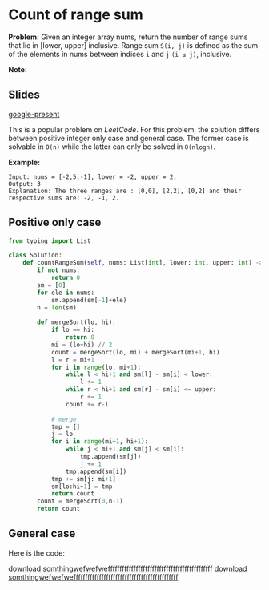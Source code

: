 # Count of range sum

__Problem:__ Given an integer array nums, return the number of range sums that lie in [lower, upper] inclusive.
Range sum `S(i, j)` is defined as the sum of the elements in nums between indices `i` and `j` `(i ≤ j)`, inclusive.

__Note:__

## Slides

[google-present](https://docs.google.com/presentation/d/e/2PACX-1vSZ44q-fwq2DIeF8852-rjZrgxDFBGLXrOjEsl3YMO8HDcRmzpTcrep4304gQPdSWfsCftxlBhqJM8R/embed?start=false&loop=false&delayms=3000)

This is a popular problem on _LeetCode_. For this problem, the solution differs between positive integer only case and general case. The former case is solvable in `O(n)` while the latter can only be solved in `O(nlogn)`.

__Example:__

```
Input: nums = [-2,5,-1], lower = -2, upper = 2,
Output: 3 
Explanation: The three ranges are : [0,0], [2,2], [0,2] and their respective sums are: -2, -1, 2.
```

## Positive only case

```python
from typing import List

class Solution:
    def countRangeSum(self, nums: List[int], lower: int, upper: int) -> int:
        if not nums:
            return 0
        sm = [0]
        for ele in nums:
            sm.append(sm[-1]+ele)
        n = len(sm)
        
        def mergeSort(lo, hi):
            if lo == hi:
                return 0
            mi = (lo+hi) // 2
            count = mergeSort(lo, mi) + mergeSort(mi+1, hi)
            l = r = mi+1
            for i in range(lo, mi+1):
                while l < hi+1 and sm[l] - sm[i] < lower:
                    l += 1
                while r < hi+1 and sm[r] - sm[i] <= upper:
                    r += 1
                count += r-l
                
            # merge
            tmp = []
            j = lo
            for i in range(mi+1, hi+1):
                while j < mi+1 and sm[j] < sm[i]:
                    tmp.append(sm[j])
                    j += 1
                tmp.append(sm[i])
            tmp += sm[j: mi+1]            
            sm[lo:hi+1] = tmp
            return count
        count = mergeSort(0,n-1)
        return count
```

## General case

Here is the code:

[download somthingwefwefwefffffffffffffffffffffffffffffffffffffffffffff](https://google.com)
[download somthingwefwefwefffffffffffffffffffffffffffffffffffffffffffff](https://google.com)
